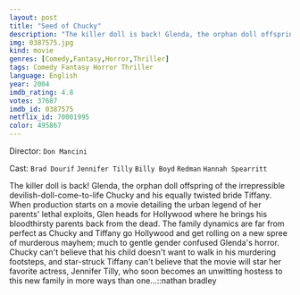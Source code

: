 ```yaml
---
layout: post
title: "Seed of Chucky"
description: "The killer doll is back! Glenda, the orphan doll offspring of the irrepressible devilish-doll-come-to-life Chucky and his equally twisted bride Tiffany. When production starts on a movie detailing the urban legend of her parents' lethal exploits, Glen heads for Hollywood where he brings his bloodthirsty parents back from the dead. The family dynamics are far from perfect as Chucky and Tiffany go Hollywood and get rolling on a new spree of murderous mayhem; much.."
img: 0387575.jpg
kind: movie
genres: [Comedy,Fantasy,Horror,Thriller]
tags: Comedy Fantasy Horror Thriller 
language: English
year: 2004
imdb_rating: 4.8
votes: 37687
imdb_id: 0387575
netflix_id: 70001995
color: 495867
---
```

Director: `Don Mancini`  

Cast: `Brad Dourif` `Jennifer Tilly` `Billy Boyd` `Redman` `Hannah Spearritt` 

The killer doll is back! Glenda, the orphan doll offspring of the irrepressible devilish-doll-come-to-life Chucky and his equally twisted bride Tiffany. When production starts on a movie detailing the urban legend of her parents' lethal exploits, Glen heads for Hollywood where he brings his bloodthirsty parents back from the dead. The family dynamics are far from perfect as Chucky and Tiffany go Hollywood and get rolling on a new spree of murderous mayhem; much to gentle gender confused Glenda's horror. Chucky can't believe that his child doesn't want to walk in his murdering footsteps, and star-struck Tiffany can't believe that the movie will star her favorite actress, Jennifer Tilly, who soon becomes an unwitting hostess to this new family in more ways than one...::nathan bradley
